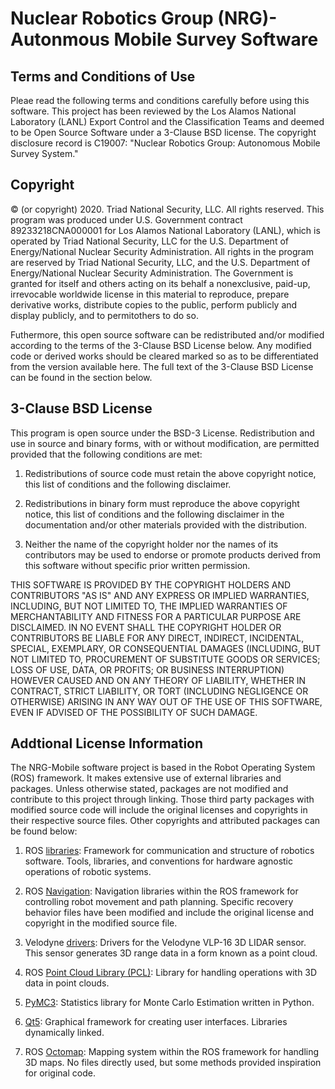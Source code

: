 # Nuclear Robotics Group (NRG)- Autonmous Mobile Survey Software

## Terms and Conditions of Use

Pleae read the following terms and conditions carefully before using this software. This project has been reviewed by the Los Alamos National Laboratory (LANL) Export Control and the Classification Teams and deemed to be Open Source Software under a 3-Clause BSD license. The copyright disclosure record is C19007: "Nuclear Robotics Group: Autonomous Mobile Survey System."

## Copyright

© (or copyright) 2020. Triad National Security, LLC. All rights reserved.
This program was produced under U.S. Government contract 89233218CNA000001 for Los Alamos
National Laboratory (LANL), which is operated by Triad National Security, LLC for the U.S.
Department of Energy/National Nuclear Security Administration. All rights in the program are
reserved by Triad National Security, LLC, and the U.S. Department of Energy/National Nuclear
Security Administration. The Government is granted for itself and others acting on its behalf a
nonexclusive, paid-up, irrevocable worldwide license in this material to reproduce, prepare
derivative works, distribute copies to the public, perform publicly and display publicly, and to permitothers to do so.

Futhermore, this open source software can be redistributed and/or modified according to the terms of the 3-Clause BSD License below. Any modified code or derived works should be cleared marked so as to be differentiated from the version available here. The full text of the 3-Clause BSD License can be found in the section below.

## 3-Clause BSD License

This program is open source under the BSD-3 License.
Redistribution and use in source and binary forms, with or without modification, are permitted
provided that the following conditions are met:

1. Redistributions of source code must retain the above copyright notice, this list of conditions and the following disclaimer.
	 
2. Redistributions in binary form must reproduce the above copyright notice, this list of conditions
and the following disclaimer in the documentation and/or other materials provided with the distribution.
	 
3. Neither the name of the copyright holder nor the names of its contributors may be used to endorse
or promote products derived from this software without specific prior written permission.

THIS SOFTWARE IS PROVIDED BY THE COPYRIGHT HOLDERS AND CONTRIBUTORS "AS
IS" AND ANY EXPRESS OR IMPLIED WARRANTIES, INCLUDING, BUT NOT LIMITED TO, THE
IMPLIED WARRANTIES OF MERCHANTABILITY AND FITNESS FOR A PARTICULAR
PURPOSE ARE DISCLAIMED. IN NO EVENT SHALL THE COPYRIGHT HOLDER OR
CONTRIBUTORS BE LIABLE FOR ANY DIRECT, INDIRECT, INCIDENTAL, SPECIAL,
EXEMPLARY, OR CONSEQUENTIAL DAMAGES (INCLUDING, BUT NOT LIMITED TO,
PROCUREMENT OF SUBSTITUTE GOODS OR SERVICES; LOSS OF USE, DATA, OR PROFITS;
OR BUSINESS INTERRUPTION) HOWEVER CAUSED AND ON ANY THEORY OF LIABILITY,
WHETHER IN CONTRACT, STRICT LIABILITY, OR TORT (INCLUDING NEGLIGENCE OR
OTHERWISE) ARISING IN ANY WAY OUT OF THE USE OF THIS SOFTWARE, EVEN IF
ADVISED OF THE POSSIBILITY OF SUCH DAMAGE.

## Addtional License Information

The NRG-Mobile software project is based in the Robot Operating System (ROS) framework. It makes extensive use of external libraries and packages. Unless otherwise stated, packages are not modified and contribute to this project through linking. Those third party packages with modified source code will include the original licenses and copyrights in their respective source files. Other copyrights and attributed packages can be found below:

1. ROS [libraries](https://www.ros.org): Framework for communication and structure of robotics software. Tools, libraries, and conventions for hardware agnostic operations of robotic systems.

2. ROS [Navigation](http://wiki.ros.org/navigation): Navigation libraries within the ROS framework for controlling robot movement and path planning. Specific recovery behavior files have been modified and include the original license and copyright in the modified source file.

3. Velodyne [drivers](http://wiki.ros.org/velodyne): Drivers for the Velodyne VLP-16 3D LIDAR sensor. This sensor generates 3D range data in a form known as a point cloud.

4. ROS [Point Cloud Library (PCL)](http://wiki.ros.org/pcl): Library for handling operations with 3D data in point clouds. 

5. [PyMC3](https://docs.pymc.io): Statistics library for Monte Carlo Estimation written in Python.

6. [Qt5](https://www.qt.io/): Graphical framework for creating user interfaces. Libraries dynamically linked.

7. ROS [Octomap](http://wiki.ros.org/octomap): Mapping system within the ROS framework for handling 3D maps. No files directly used, but some methods provided inspiration for original code. 